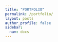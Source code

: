 ```yaml
---
title: "PORTFOLIO"
permalink: /portfolio/
layout: posts
author_profile: false
sidebar: 
  nav: docs
---
```

